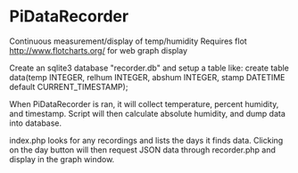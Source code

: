 PiDataRecorder
==============

Continuous measurement/display of temp/humidity
Requires flot <http://www.flotcharts.org/> for web graph display

Create an sqlite3 database "recorder.db" and setup a table like:
create table data(temp INTEGER, relhum INTEGER, abshum INTEGER, stamp DATETIME default CURRENT_TIMESTAMP);

When PiDataRecorder is ran, it will collect temperature, percent humidity, and timestamp.  Script will then
calculate absolute humidity, and dump data into database.

index.php looks for any recordings and lists the days it finds data.  Clicking on the day button will
then request JSON data through recorder.php and display in the graph window.
